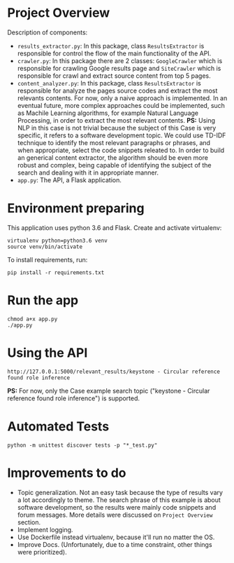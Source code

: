 # Project Overview 
Description of components:
- `results_extractor.py`: In this package, class `ResultsExtractor` is responsible for control the flow of the main functionality of the API.
- `crawler.py`: In this package there are 2 classes: `GoogleCrawler` which is responsible for crawling Google results page and `SiteCrawler` which is responsible for crawl and extract source content from top 5 pages.
- `content_analyzer.py`: In this package, class `ResultsExtractor` is responsible for analyze the pages source codes and extract the most relevants contents. For now, only a naive approach is implemented. In an eventual future, more complex approaches could be implemented, such as Machile Learning algorithms, for example Natural Language Processing, in order to extract the most relevant contents.
**PS:** Using NLP in this case is not trivial because the subject of this Case is very specific, it refers to a software development topic. We could use TD-IDF technique to identify the most relevant paragraphs or phrases, and when appropriate, select the code snippets releated to. In order to build an generical content extractor, the algorithm should be even more robust and complex, being capable of identifying the subject of the search and dealing with it in appropriate manner.
- `app.py`: The API, a Flask application.

# Environment preparing
This application uses python 3.6 and Flask.
Create and activate virtualenv:
```
virtualenv python=python3.6 venv
source venv/bin/activate
```
To install requirements, run:
```
pip install -r requirements.txt
```

# Run the app

```
chmod a+x app.py
./app.py
```

# Using the API

```
http://127.0.0.1:5000/relevant_results/keystone - Circular reference found role inference
```
**PS:** For now, only the Case example search topic ("keystone - Circular reference found role inference") is supported.

# Automated Tests

```
python -m unittest discover tests -p "*_test.py"
```

# Improvements to do

  - Topic generalization. Not an easy task because the type of results vary a lot accordingly to theme. The search phrase of this example is about software development, so the results were mainly code snippets and forum messages. More details were discussed on `Project Overview` section.
  - Implement logging.
  - Use Dockerfile instead virtualenv, because it'll run no matter the OS.
  - Improve Docs. (Unfortunately, due to a time constraint, other things were prioritized).